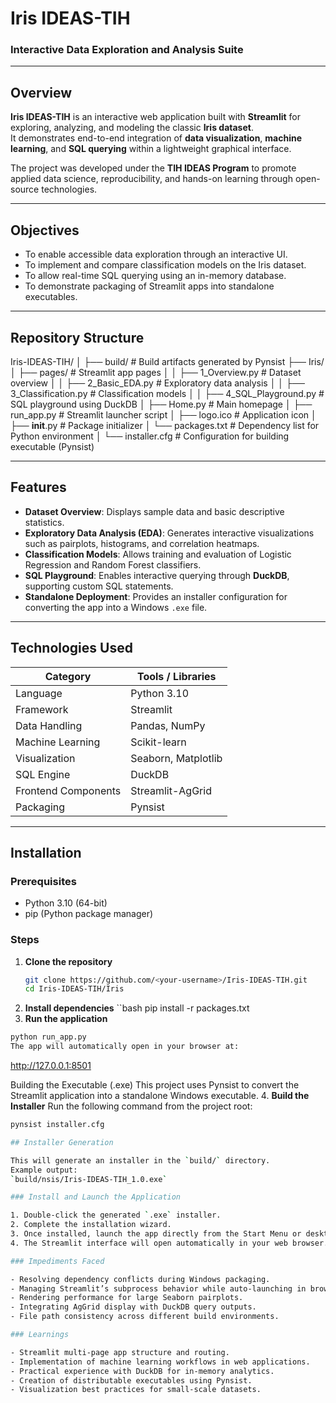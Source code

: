 # Iris IDEAS-TIH

### Interactive Data Exploration and Analysis Suite

---

## Overview

**Iris IDEAS-TIH** is an interactive web application built with **Streamlit** for exploring, analyzing, and modeling the classic **Iris dataset**.  
It demonstrates end-to-end integration of **data visualization**, **machine learning**, and **SQL querying** within a lightweight graphical interface.

The project was developed under the **TIH IDEAS Program** to promote applied data science, reproducibility, and hands-on learning through open-source technologies.

---

## Objectives

- To enable accessible data exploration through an interactive UI.  
- To implement and compare classification models on the Iris dataset.  
- To allow real-time SQL querying using an in-memory database.  
- To demonstrate packaging of Streamlit apps into standalone executables.  

---

## Repository Structure
Iris-IDEAS-TIH/
│
├── build/                       # Build artifacts generated by Pynsist
├── Iris/
│   ├── pages/                   # Streamlit app pages
│   │   ├── 1_Overview.py        # Dataset overview
│   │   ├── 2_Basic_EDA.py       # Exploratory data analysis
│   │   ├── 3_Classification.py  # Classification models
│   │   ├── 4_SQL_Playground.py  # SQL playground using DuckDB
│   ├── Home.py                  # Main homepage
│   ├── run_app.py               # Streamlit launcher script
│   ├── logo.ico                 # Application icon
│   ├── __init__.py              # Package initializer
│   └── packages.txt             # Dependency list for Python environment
│
└── installer.cfg                # Configuration for building executable (Pynsist)


---

## Features

- **Dataset Overview**: Displays sample data and basic descriptive statistics.  
- **Exploratory Data Analysis (EDA)**: Generates interactive visualizations such as pairplots, histograms, and correlation heatmaps.  
- **Classification Models**: Allows training and evaluation of Logistic Regression and Random Forest classifiers.  
- **SQL Playground**: Enables interactive querying through **DuckDB**, supporting custom SQL statements.  
- **Standalone Deployment**: Provides an installer configuration for converting the app into a Windows `.exe` file.  

---

## Technologies Used

| Category | Tools / Libraries |
|-----------|------------------|
| Language | Python 3.10 |
| Framework | Streamlit |
| Data Handling | Pandas, NumPy |
| Machine Learning | Scikit-learn |
| Visualization | Seaborn, Matplotlib |
| SQL Engine | DuckDB |
| Frontend Components | Streamlit-AgGrid |
| Packaging | Pynsist |

---

## Installation

### Prerequisites
- Python 3.10 (64-bit)
- pip (Python package manager)

### Steps
1. **Clone the repository**
   ```bash
   git clone https://github.com/<your-username>/Iris-IDEAS-TIH.git
   cd Iris-IDEAS-TIH/Iris

2. **Install dependencies**
``bash
pip install -r packages.txt
3. **Run the application**
```bash
python run_app.py
The app will automatically open in your browser at:
```
http://127.0.0.1:8501

Building the Executable (.exe)
This project uses Pynsist to convert the Streamlit application into a standalone Windows executable.
4. **Build the Installer**
Run the following command from the project root:
```bash
pynsist installer.cfg

## Installer Generation

This will generate an installer in the `build/` directory.  
Example output:  
`build/nsis/Iris-IDEAS-TIH_1.0.exe`

### Install and Launch the Application

1. Double-click the generated `.exe` installer.  
2. Complete the installation wizard.  
3. Once installed, launch the app directly from the Start Menu or desktop shortcut.  
4. The Streamlit interface will open automatically in your web browser.

### Impediments Faced

- Resolving dependency conflicts during Windows packaging.  
- Managing Streamlit’s subprocess behavior while auto-launching in browsers.  
- Rendering performance for large Seaborn pairplots.  
- Integrating AgGrid display with DuckDB query outputs.  
- File path consistency across different build environments.

### Learnings

- Streamlit multi-page app structure and routing.  
- Implementation of machine learning workflows in web applications.  
- Practical experience with DuckDB for in-memory analytics.  
- Creation of distributable executables using Pynsist.  
- Visualization best practices for small-scale datasets.
